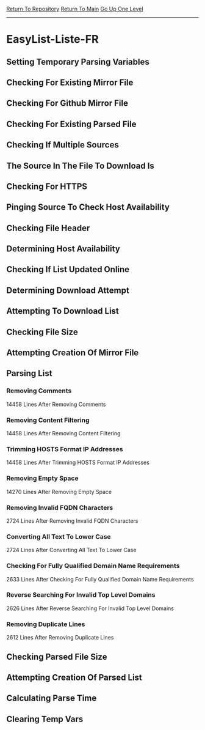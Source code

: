 [Return To Repository](https://github.com/deathbybandaid/piholeparser/)
[Return To Main](https://github.com/deathbybandaid/piholeparser/blob/master/RecentRunLogs/Mainlog.md)
[Go Up One Level](https://github.com/deathbybandaid/piholeparser/blob/master/RecentRunLogs/TopLevelScripts/30-Processing-External-Blacklists.md)
____________________________________
# EasyList-Liste-FR
## Setting Temporary Parsing Variables
## Checking For Existing Mirror File
## Checking For Github Mirror File
## Checking For Existing Parsed File
## Checking If Multiple Sources
## The Source In The File To Download Is
## Checking For HTTPS
## Pinging Source To Check Host Availability
## Checking File Header
## Determining Host Availability
## Checking If List Updated Online
## Determining Download Attempt
## Attempting To Download List
## Checking File Size
## Attempting Creation Of Mirror File
## Parsing List
### Removing Comments
14458 Lines After Removing Comments
### Removing Content Filtering
14458 Lines After Removing Content Filtering
### Trimming HOSTS Format IP Addresses
14458 Lines After Trimming HOSTS Format IP Addresses
### Removing Empty Space
14270 Lines After Removing Empty Space
### Removing Invalid FQDN Characters
2724 Lines After Removing Invalid FQDN Characters
### Converting All Text To Lower Case
2724 Lines After Converting All Text To Lower Case
### Checking For Fully Qualified Domain Name Requirements
2633 Lines After Checking For Fully Qualified Domain Name Requirements
### Reverse Searching For Invalid Top Level Domains
2626 Lines After Reverse Searching For Invalid Top Level Domains
### Removing Duplicate Lines
2612 Lines After Removing Duplicate Lines
## Checking Parsed File Size
## Attempting Creation Of Parsed List
## Calculating Parse Time
## Clearing Temp Vars
